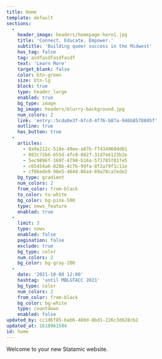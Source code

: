 ```yaml
---
title: Home
template: default
sections:
  -
    header_image: headers/homepage-hero1.jpg
    title: 'Connect. Educate. Empower.'
    subtitle: 'Building queer success in the Midwest'
    has_tag: false
    tag: asdfasdfasdfasdf
    text: 'Learn More'
    target_blank: false
    color: btn-green
    size: btn-lg
    block: true
    type: header_large
    enabled: true
    bg_type: image
    bg_image: headers/blurry-background.jpg
    num_colors: 2
    link: 'entry::5cda0e3f-6fcd-4f76-b87a-946b8578895f'
    outline: true
    has_button: true
  -
    articles:
      - 0a9e212c-518e-49ee-a87b-f7434960dd01
      - 083c72b6-655d-4fc8-8827-31d7e6123b2e
      - 5ec9896f-169f-4790-b16a-571785f81fe5
      - c65454a6-828b-4c7b-99fa-8f2a79f1c11e
      - cf06ede9-98e5-464d-86a4-69a78ca7ede2
    bg_type: gradient
    num_colors: 2
    from_color: from-black
    to_color: to-white
    bg_color: bg-pink-500
    type: news_feature
    enabled: true
  -
    limit: 3
    type: news
    enabled: false
    pagination: false
    exclude: true
    bg_type: color
    num_colors: 2
    bg_color: bg-gray-200
  -
    date: '2021-10-08 12:00'
    hashtag: 'until MBLGTACC 2021'
    bg_type: color
    num_colors: 2
    from_color: from-black
    bg_color: bg-white
    type: countdown
    enabled: false
updated_by: cc1d6f85-bab6-480d-8bd1-226c3d628cb2
updated_at: 1618961584
id: home
---
```

Welcome to your new Statamic website.
